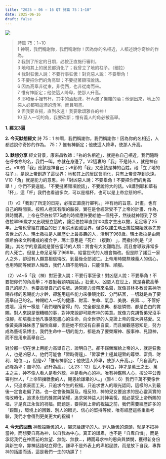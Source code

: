 ```yaml
---
title: "2025 – 06 – 16 QT 詩篇 75：1~10"
date: 2025-06-16
draft: false
---
```


![](/images/詩篇75.jpg)
> 詩篇 75：1~10  
> 1 神啊，我們稱謝你，我們稱謝你！因為你的名相近，人都述說你奇妙的作為。  
> 2 我到了所定的日期，必按正直施行審判。  
> 3 地和其上的居民都消化了；我曾立了地的柱子。（細拉）  
> 4 我對狂傲人說：不要行事狂傲！對兇惡人說：不要舉角！  
> 5 不要把你們的角高舉；不要挺著頸項說話。  
> 6 因為高舉非從東，非從西，也非從南而來。  
> 7 惟有神斷定；他使這人降卑，使那人升高。  
> 8 耶和華手裡有杯，其中的酒起沫，杯內滿了攙雜的酒；他倒出來，地上的惡人必都喝這酒的渣滓，而且喝盡。  
> 9 但我要宣揚，直到永遠！我要歌頌雅各的神！  
> 10 惡人一切的角，我要砍斷；惟有義人的角必被高舉。  



**1.  經文3遍**

**2. 今天默想經文**
詩 75：1 神啊，我們稱謝你，我們稱謝你！因為你的名相近，人都述說你奇妙的作為。
75：7 惟有神斷定；他使這人降卑，使那人升高。

**3. 默想分享**
經文背景，康來昌牧師：「祢的名相近」，就是祢自己相近，我們隨時在呼喚祢的名，我們一叫，祢就在身邊了。V2這裏的「我」不是詩人，就是神自己。v10的「我」應該是神自己；v9節的「我」又應該是神的百姓。祂「立了地的柱子」，是說上帝創造了這世界；地和其上的居民會消化，只有上帝會存到永遠。V10「角」就是能力的意思。神「對凶惡人說：不要舉角！不要把你們的角高舉！」你們不要逞能。「不要挺著頸項說話」，不要說誇大的話。v8講到耶和華有「杯」，這「杯」我們也看過多次，可以是福杯，也可以是上帝忿怒的杯。

（1）v2「我到了所定的日期，必按正直施行審判。」神有祂的旨意、計畫，也有自己的時間表。按照人極其有限的腦袋，實在是會經常受不了上帝的計畫、作為，與時間表。上帝在亞伯拉罕75歲的時候應許要給他一個兒子，然後就神隱到了亞伯拉罕99歲才又出現堅立這約，讓亞伯拉罕直到100歲才生出以撒，足足等了25年。上帝也曾經在諾亞的日子用洪水毀滅世界，但從以諾生瑪土撒拉開始就事先警告世上的人。瑪土撒拉是人類歷史上最長壽的人，活到了969歲。瑪土撒拉是由兩個希伯來文所構成的複合字，瑪土意思是「死亡 （複數） 」，而撒拉則是「災難」。其名字的意義就是警告當時的人類：將會有大災難臨到，而且會導致非常多的人死亡。但是上帝足足等了969年，給當世代的人機會悔改。但是除了諾亞一家人之外，卻沒有人願意相信悔改，到最後全部滅亡。上帝用時間熬煉義人的信心，也用時間等候罪人悔改，我們人類不能明白，只能信靠、順服。

（2）v4~5「我（神）對狂傲人說：不要行事狂傲！對凶惡人說：不要舉角！不要把你們的角高舉；不要挺著頸項說話。」狂傲人、凶惡人在世上，就是喜歡高舉自己的能力，也要高舉自己的名號。通常能力會帶來名聲，就像哥林多教會蒙神所賜各樣的恩賜能力才幹，卻濫用這些能力來爭競比較、分門結黨，一切就是為了要高舉自己的名。神賜給人一切的健康、財富、生命、氣息、美貌、長壽…，不管好或壞，沒有一樣是「我們理所當得」的，完全都是恩典、都是憐憫、都是白白的賞賜。對人來說是很糟糕的事，對神來說卻可能有神的美意。就像力克胡哲弟兄沒手沒腳，卻培養出他凡事感恩盡心的生命，向全世界的人見證上帝的偉大與慈愛。又像黃美廉姊妹患了腦性痲痺，但是她不但沒有自暴自棄，而且樂觀感恩知足，努力成為藝術系博士。我們生命中一切的能力，都是為了要榮耀神、服事神、見證神，而不是用來高舉自己。

對於那一切在世上用能力高舉自己，證明自己，卻不歸榮耀給上帝的人，就是狂傲人，也是凶惡人。他們可能會「暫時得逞」、「暫享世上極其短暫的尊榮、富貴、財利、地位…」，但是v7「惟有神斷定；他使這人降卑，使那人升高。」、「凡自高的，必降為卑；自卑的，必升為高。」（太23：12）世人不明白，神才是萬王之王、萬主之主，神不像人看人是看外貌，神是看內心的神。唯有神鑑察人心，按公平公義審判世人，「上帝阻擋驕傲的人，賜恩給謙卑的人。」（雅4：6）我們千萬不要像世人，只追求表面工夫，只追求今生的祝福，只追求世人的眼光認同，這樣的人到最後一定會走偏了路，也一定會後悔莫及。相反的，神的兒女要追求的是心靈真實的悔改轉化，追求永恆的獎賞與榮耀，追求榮神益人討神喜悅，就必蒙受上帝所賜的福，才是真正永恆的祝福。問題是，要得到上帝的祝福之前，我們需要經歷許多的「艱難」，環境上的困難、別人的眼光、信心的堅持等候，唯有經歷這些重重考驗，我們才會得到更美更大的祝福！

**4. 今天的回應**
神敵擋驕傲的人，賜恩給謙卑的人。罪人驕傲的源頭，就是不把神當神，而想要自高為神，以自我為中心。真正的謙卑，也不是「自卑自憐」，而是承認我們在神面前的無望、無能、無救…，轉而尋求神的恩典與憐憫，獲得新身份與新生命，靠神話語站立得住。謙卑不是外表上的卑躬屈膝，而是放下自我，專靠神的話語而活，這是我們一生的功課了！
